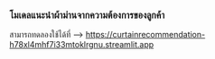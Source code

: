 ### โมเดลแนะนำผ้าม่านจากความต้องการของลูกค้า


สามารถทดลองใช้ได้ที่ --> https://curtainrecommendation-h78xl4mhf7i33mtoklrgnu.streamlit.app

